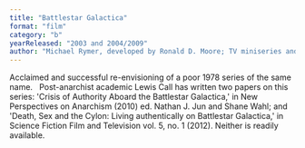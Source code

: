 ```yaml
---
title: "Battlestar Galactica"
format: "film"
category: "b"
yearReleased: "2003 and 2004/2009"
author: "Michael Rymer, developed by Ronald D. Moore; TV miniseries and four seasons, totalling 75 episodes"
---
```

 Acclaimed and successful re-envisioning of a poor 1978 series of the same name.
  
 Post-anarchist academic Lewis Call has written two papers on this series: 'Crisis of Authority Aboard the Battlestar Galactica,' in New  Perspectives on Anarchism (2010) ed. Nathan J. Jun and Shane Wahl; and 'Death, Sex and the Cylon: Living authentically on Battlestar Galactica,'  in Science Fiction Film and Television vol. 5, no. 1 (2012). Neither is  readily available.
  
